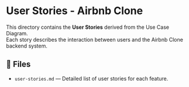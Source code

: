 # User Stories - Airbnb Clone

This directory contains the **User Stories** derived from the Use Case Diagram.  
Each story describes the interaction between users and the Airbnb Clone backend system.

## 📄 Files
- `user-stories.md` — Detailed list of user stories for each feature.
